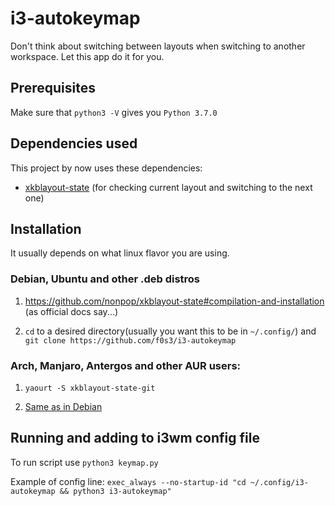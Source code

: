 # i3-autokeymap
Don't think about switching between layouts when switching to another workspace. Let this app do it for you.
## Prerequisites
Make sure that `python3 -V` gives you `Python 3.7.0`
## Dependencies used
This project by now uses these dependencies:
* [xkblayout-state](https://github.com/nonpop/xkblayout-state) (for checking current layout and switching to the next one)
## Installation
It usually depends on what linux flavor you are using.
### Debian, Ubuntu and other .deb distros
1. https://github.com/nonpop/xkblayout-state#compilation-and-installation (as official docs say...)

2. `cd` to a desired directory(usually you want this to be in `~/.config/`) and `git clone https://github.com/f0s3/i3-autokeymap`
### Arch, Manjaro, Antergos and other AUR users:
1. `yaourt -S xkblayout-state-git`

2. [Same as in Debian](https://github.com/f0s3/i3-autokeymap#)
## Running and adding to i3wm config file
To run script use `python3 keymap.py`

Example of config line: `exec_always --no-startup-id "cd ~/.config/i3-autokeymap && python3 i3-autokeymap"`
